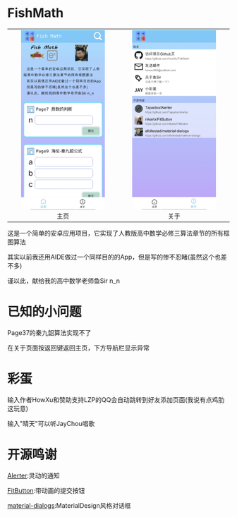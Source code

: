 # FishMath

<table rules="none" align="center">
	<tr>
		<td>
			<center>
				<img src="./screenshots/s1.jpg" width="80%" />
				<br/>
				<font style="text-align:center">主页</font>
			</center>
		</td>
		<td>
			<center>
				<img src="./screenshots/s2.jpg" width="80%" />
				<br/>
				<font style="text-align:center">关于</font>
			</center>
		</td>
	</tr>
</table>


这是一个简单的安卓应用项目，它实现了人教版高中数学必修三算法章节的所有框图算法  

其实以前我还用AIDE做过一个同样目的的App，但是写的惨不忍睹(虽然这个也差不多)  

谨以此，献给我的高中数学老师鱼Sir n_n  

# 已知的小问题

Page37的秦九韶算法实现不了   

在关于页面按返回键返回主页，下方导航栏显示异常  

# 彩蛋

输入作者HowXu和赞助支持LZP的QQ会自动跳转到好友添加页面(我说有点鸡肋这玩意)  

输入"晴天"可以听JayChou唱歌  

# 开源鸣谢

[Alerter](https://github.com/Tapadoo/Alerter):灵动的通知  

[FitButton](https://github.com/nikartx/FitButton):带动画的提交按钮  

[material-dialogs](https://github.com/afollestad/material-dialogs):MaterialDesign风格对话框
